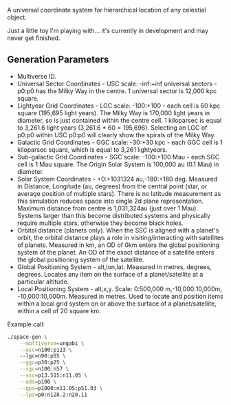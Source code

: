 A universal coordinate system for hierarchical location of any celestial object.

Just a little toy I'm playing with... it's currently in development and may never get finished.

Generation Parameters
---------------------

+ Multiverse ID.
+ Universal Sector Coordinates - USC scale: -inf:+inf universal sectors - p0:p0 has the Milky Way in the centre. 1 universal sector is 12,000 kpc square.
+ Lightyear Grid Coordinates - LGC scale: -100:+100 - each cell is 60 kpc square (195,695 light years). The Milky Way is 170,000 light years in diameter, so is just contained within the centre cell. 1 kiloparsec is equal to 3,261.6 light years (3,261.6 * 60 = 195,696). Selecting an LGC of p0:p0 within USC p0:p0 will clearly show the spirals of the Milky Way.
+ Galactic Grid Coordinates - GGC scale: -30:+30 kpc - each GGC cell is 1 kiloparsec square, which is equal to 3,261 lightyears.
+ Sub-galactic Grid Coordinates - SGC scale: -100:+100 Mau - each SGC cell is 1 Mau square. The Origin Solar System is 100,000 au (0.1 Mau) in diameter.
+ Solar System Coordinates - +0:+1031324 au,-180:+180 deg. Measured in Distance, Longitude (au, degrees) from the central point (star, or average position of multiple stars). There is no latitude measurement as this simulation reduces space into single 2d plane representation. Maximum distance from centre is 1,031,324au (just over 1 Mau). Systems larger than this become distributed systems and physically require multiple stars, otherwise they become black holes.
+ Orbital distance (planets only). When the SSC is aligned with a planet's orbit, the orbital distance plays a role in visiting/interacting with satellites of planets. Measured in km, an OD of 0km enters the global positioning system of the planet. An OD of the exact distance of a satellite enters the global positioning system of the satellite. 
+ Global Positioning System - alt,lon,lat. Measured in metres, degrees, degrees. Locates any item on the surface of a planet/satellite at a particular altitude.
+ Local Positioning System - alt,x,y. Scale: 0:500,000 m,-10,000:10,000m, -10,000:10,000m. Measured in metres. Used to locate and position items within a local grid system on or above the surface of a planet/satellite, within a cell of 20 square km. 

Example call:

```bash
./space-gen \
	--multiverse=ungabi \
	--usc=n100:p123 \ 
	--lgc=n90:p55 \
	--ggc=p30:p25 \
	--sgc=n100:n57 \
	--ssc=p13.515:n11.05 \
	--ods=p100 \
	--gps=p1000:n11.05:p51.03 \
	--lps=p0:n128.2:n20.11
```
